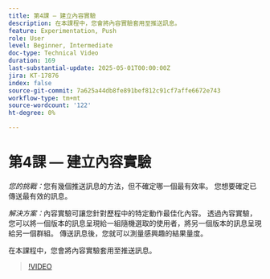 ```yaml
---
title: 第4課 — 建立內容實驗
description: 在本課程中，您會將內容實驗套用至推送訊息。
feature: Experimentation, Push
role: User
level: Beginner, Intermediate
doc-type: Technical Video
duration: 169
last-substantial-update: 2025-05-01T00:00:00Z
jira: KT-17876
index: false
source-git-commit: 7a625a44db8fe891bef812c91cf7affe6672e743
workflow-type: tm+mt
source-wordcount: '122'
ht-degree: 0%

---
```



# 第4課 — 建立內容實驗

*您的挑戰：*&#x200B;您有幾個推送訊息的方法，但不確定哪一個最有效率。 您想要確定已傳送最有效的訊息。 

*解決方案：*&#x200B;內容實驗可讓您針對歷程中的特定動作最佳化內容。 透過內容實驗，您可以將一個版本的訊息呈現給一組隨機選取的使用者，將另一個版本的訊息呈現給另一個群組。 傳送訊息後，您就可以測量感興趣的結果量度。

在本課程中，您會將內容實驗套用至推送訊息。

>[!VIDEO](https://video.tv.adobe.com/v/3457924/?learn=on&enablevpops)
